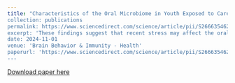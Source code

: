 ```yaml
---
title: "Characteristics of the Oral Microbiome in Youth Exposed to Caregiving Adversity
collection: publications
permalink: https://www.sciencedirect.com/science/article/pii/S2666354624001285
excerpt: 'These findings suggest that recent stress may affect the oral microbiome of youth, but that a history of exposure to Caregiving Adversity may alter that relationship. Additionally, several microorganisms were differentially abundant in CA-exposed youth, including depletion of several microorganisms identified in other literature as being responsive to cortisol, as well as increased abundance of potential pathogens. Thus, both recent stress and history of CA are important considerations for researchers and clinicians who work with the oral microbiome.'
date: 2024-11-01
venue: 'Brain Behavior & Immunity - Health'
paperurl: 'https://www.sciencedirect.com/science/article/pii/S2666354624001285'
---
```



[Download paper here](https://www.sciencedirect.com/science/article/pii/S2666354624001285)

